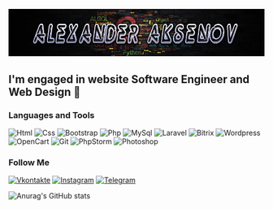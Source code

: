 [![Header](https://github.com/grantdesign/grantdesign/blob/main/assets/header.png)](https://github.com/grantdesign)

## I'm engaged in website Software Engineer and Web Design 👋

### Languages and Tools
![Html](https://img.shields.io/badge/-Html-17171a?style=for-the-badge&logo=html5)
![Css](https://img.shields.io/badge/-Css-17171a?style=for-the-badge&logo=css3)
![Bootstrap](https://img.shields.io/badge/-Bootstrap-17171a?style=for-the-badge&logo=bootstrap)
![Php](https://img.shields.io/badge/-Php-17171a?style=for-the-badge&logo=php)
![MySql](https://img.shields.io/badge/-MySql-17171a?style=for-the-badge&logo=mysql)
![Laravel](https://img.shields.io/badge/-Laravel-17171a?style=for-the-badge&logo=laravel)
![Bitrix](https://img.shields.io/badge/-Bitrix-17171a?style=for-the-badge&logo=bitrix)
![Wordpress](https://img.shields.io/badge/-Wordpress-17171a?style=for-the-badge&logo=wordpress)
![OpenCart](https://img.shields.io/badge/-OpenCart-17171a?style=for-the-badge&logo=opencart)
![Git](https://img.shields.io/badge/-Git-17171a?style=for-the-badge&logo=git)
![PhpStorm](https://img.shields.io/badge/-PhpStorm-17171a?style=for-the-badge&logo=phpstorm)
![Photoshop](https://img.shields.io/badge/-Photoshop-17171a?style=for-the-badge&logo=photoshop)

### Follow Me
[![Vkontakte](https://img.shields.io/badge/-Vkontakte-17171a?style=for-the-badge&logo=vk)](https://vk.com/thegrant)
[![Instagram](https://img.shields.io/badge/-Instagram-17171a?style=for-the-badge&logo=instagram)](https://www.instagram.com/thegrant71)
[![Telegram](https://img.shields.io/badge/-Telegram-17171a?style=for-the-badge&logo=telegram)](https://t.me/thegrant71)

![Anurag's GitHub stats](https://github-readme-stats.vercel.app/api?username=grantdesign&show_icons=true&theme=dark)